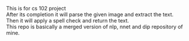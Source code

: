 This is for cs 102 project<br />
After its completion it will parse the given image and extract the text.<br />
Then it will apply a spell check and return the text.<br />
This repo is basically a merged version of nlp, nnet and dip repository of mine.
